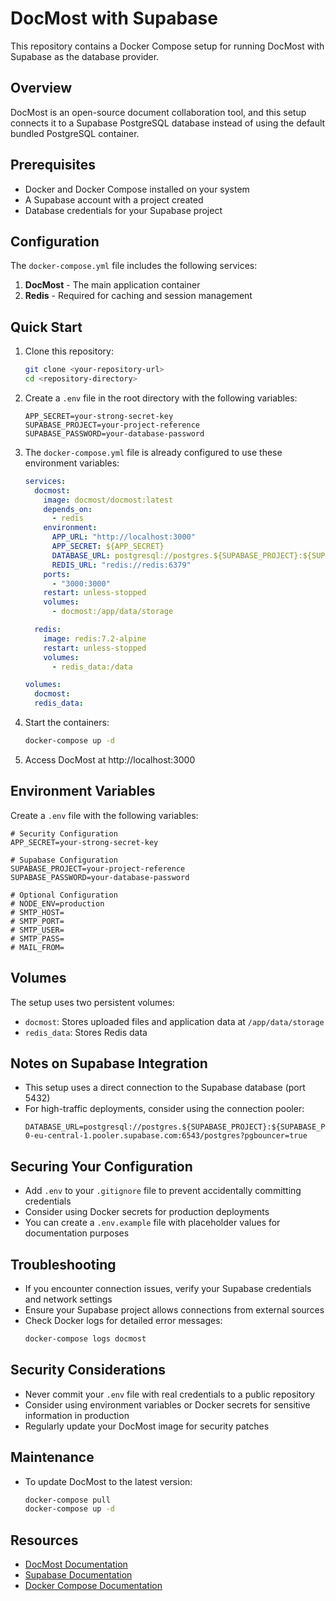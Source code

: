 # DocMost with Supabase

This repository contains a Docker Compose setup for running DocMost with Supabase as the database provider.

## Overview

DocMost is an open-source document collaboration tool, and this setup connects it to a Supabase PostgreSQL database instead of using the default bundled PostgreSQL container.

## Prerequisites

- Docker and Docker Compose installed on your system
- A Supabase account with a project created
- Database credentials for your Supabase project

## Configuration

The `docker-compose.yml` file includes the following services:

1. **DocMost** - The main application container
2. **Redis** - Required for caching and session management

## Quick Start

1. Clone this repository:
   ```bash
   git clone <your-repository-url>
   cd <repository-directory>
   ```

2. Create a `.env` file in the root directory with the following variables:
   ```
   APP_SECRET=your-strong-secret-key
   SUPABASE_PROJECT=your-project-reference
   SUPABASE_PASSWORD=your-database-password
   ```

3. The `docker-compose.yml` file is already configured to use these environment variables:
   ```yaml
   services:
     docmost:
       image: docmost/docmost:latest
       depends_on:
         - redis
       environment:
         APP_URL: "http://localhost:3000"
         APP_SECRET: ${APP_SECRET}
         DATABASE_URL: postgresql://postgres.${SUPABASE_PROJECT}:${SUPABASE_PASSWORD}@aws-0-eu-central-1.pooler.supabase.com:5432/postgres
         REDIS_URL: "redis://redis:6379"
       ports:
         - "3000:3000"
       restart: unless-stopped
       volumes:
         - docmost:/app/data/storage

     redis:
       image: redis:7.2-alpine
       restart: unless-stopped
       volumes:
         - redis_data:/data

   volumes:
     docmost:
     redis_data:
   ```

4. Start the containers:
   ```bash
   docker-compose up -d
   ```

5. Access DocMost at http://localhost:3000

## Environment Variables

Create a `.env` file with the following variables:

```
# Security Configuration
APP_SECRET=your-strong-secret-key

# Supabase Configuration
SUPABASE_PROJECT=your-project-reference
SUPABASE_PASSWORD=your-database-password

# Optional Configuration
# NODE_ENV=production
# SMTP_HOST=
# SMTP_PORT=
# SMTP_USER=
# SMTP_PASS=
# MAIL_FROM=
```

## Volumes

The setup uses two persistent volumes:
- `docmost`: Stores uploaded files and application data at `/app/data/storage`
- `redis_data`: Stores Redis data

## Notes on Supabase Integration

- This setup uses a direct connection to the Supabase database (port 5432)
- For high-traffic deployments, consider using the connection pooler:
  ```
  DATABASE_URL=postgresql://postgres.${SUPABASE_PROJECT}:${SUPABASE_PASSWORD}@aws-0-eu-central-1.pooler.supabase.com:6543/postgres?pgbouncer=true
  ```

## Securing Your Configuration

- Add `.env` to your `.gitignore` file to prevent accidentally committing credentials
- Consider using Docker secrets for production deployments
- You can create a `.env.example` file with placeholder values for documentation purposes

## Troubleshooting

- If you encounter connection issues, verify your Supabase credentials and network settings
- Ensure your Supabase project allows connections from external sources
- Check Docker logs for detailed error messages:
  ```bash
  docker-compose logs docmost
  ```

## Security Considerations

- Never commit your `.env` file with real credentials to a public repository
- Consider using environment variables or Docker secrets for sensitive information in production
- Regularly update your DocMost image for security patches

## Maintenance

- To update DocMost to the latest version:
  ```bash
  docker-compose pull
  docker-compose up -d
  ```

## Resources

- [DocMost Documentation](https://docs.docmost.com/)
- [Supabase Documentation](https://supabase.com/docs)
- [Docker Compose Documentation](https://docs.docker.com/compose/)